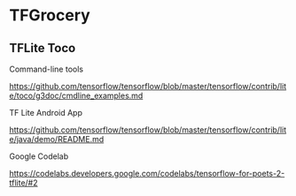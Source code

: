 # TFGrocery

## TFLite Toco

Command-line tools

https://github.com/tensorflow/tensorflow/blob/master/tensorflow/contrib/lite/toco/g3doc/cmdline_examples.md

TF Lite Android App

https://github.com/tensorflow/tensorflow/blob/master/tensorflow/contrib/lite/java/demo/README.md

Google Codelab

https://codelabs.developers.google.com/codelabs/tensorflow-for-poets-2-tflite/#2
